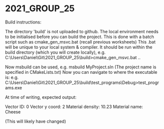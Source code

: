 # 2021_GROUP_25

Build instructions:

The directory 'build' is not uploaded to github.
The local environment needs to be initialised before you can build the project.
This is done with a batch script such as cmake_gen_msvc.bat (recall previous worksheets)
This .bat will be unique to your local system & compiler.
It should be run within the build directory (which you will create locally),
e.g.  C:\Users\Daniel\Git\2021_GROUP_25\build>cmake_gen_msvc.bat ..

Now msbuild can be used, e.g. msbuild MyProject.sln  (The project name is specified in CMakeLists.txt)
Now you can navigate to where the executable is: 
e.g. C:\Users\Daniel\Git\2021_GROUP_25\build\test_programs\Debug>test_programs.exe


At time of writing, expected output:

Vector ID: 0
Vector y coord: 2
Material density: 10.23
Material name: Cheese

(This will likely have changed)
